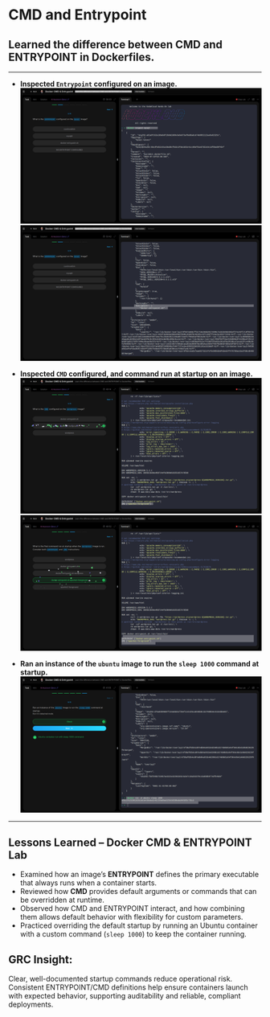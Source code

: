 # CMD and Entrypoint

## Learned the difference between CMD and ENTRYPOINT in Dockerfiles.

---

- **Inspected `Entrypoint` configured on an image.**
![cmd](evidence/entrypoint.png)
![cmd](evidence/gotentry.png)

- **Inspected `CMD` configured, and command run at startup on an image.**
![cmd](evidence/cmd.png)
![cmd](evidence/command.png)

- **Ran an instance of the `ubuntu` image to run the `sleep 1000` command at startup.**
![cmd](evidence/sleep.png)

---

## Lessons Learned – Docker CMD & ENTRYPOINT Lab

- Examined how an image’s **ENTRYPOINT** defines the primary executable that always runs when a container starts.  
- Reviewed how **CMD** provides default arguments or commands that can be overridden at runtime.  
- Observed how CMD and ENTRYPOINT interact, and how combining them allows default behavior with flexibility for custom parameters.  
- Practiced overriding the default startup by running an Ubuntu container with a custom command (`sleep 1000`) to keep the container running.

## GRC Insight:  
Clear, well-documented startup commands reduce operational risk. Consistent ENTRYPOINT/CMD definitions help ensure containers launch with expected behavior, supporting auditability and reliable, compliant deployments.

